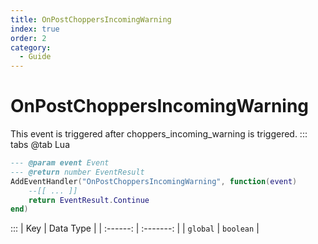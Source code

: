 ```yaml
---
title: OnPostChoppersIncomingWarning
index: true
order: 2
category:
  - Guide
---
```


# OnPostChoppersIncomingWarning
This event is triggered after choppers_incoming_warning is triggered.
::: tabs
@tab Lua
```lua
--- @param event Event
--- @return number EventResult
AddEventHandler("OnPostChoppersIncomingWarning", function(event)
    --[[ ... ]]
    return EventResult.Continue
end)
```

:::
|    Key   | Data Type |
| :------: | :-------: |
| `global` | `boolean` |